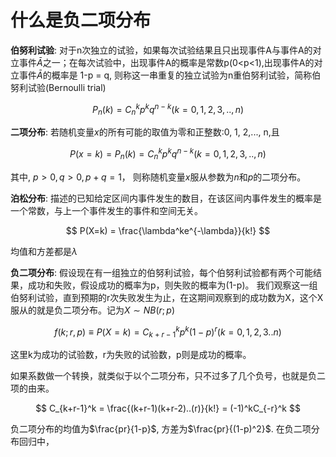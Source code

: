# 什么是负二项分布

**伯努利试验**: 对于n次独立的试验，如果每次试验结果且只出现事件A与事件A的对立事件$\bar{A}$之一；在每次试验中，出现事件A的概率是常数p(0<p<1),出现事件A的对立事件$\bar{A}$的概率是 1-p = q, 则称这一串重复的独立试验为n重伯努利试验，简称伯努利试验(Bernoulli trial)

$$
P_{n}(k) = C_n^kp^kq^{n-k} (k=0,1,2,3,..,n)
$$

**二项分布**: 若随机变量$x$的所有可能的取值为零和正整数:0, 1, 2,..., n,且

$$
P(x=k) = P_{n}(k)= C_n^kp^kq^{n-k} (k=0,1,2,3,..,n)
$$

其中, $p>0, q>0, p + q =1$， 则称随机变量$x$服从参数为$n$和$p$的二项分布。

**泊松分布**: 描述的已知给定区间内事件发生的数目，在该区间内事件发生的概率是一个常数，与上一个事件发生的事件和空间无关。

$$
P(X=k) = \frac{\lambda^ke^{-\lambda}}{k!}
$$

均值和方差都是$\lambda$

**负二项分布**: 假设现在有一组独立的伯努利试验，每个伯努利试验都有两个可能结果，成功和失败，假设成功的概率为p，则失败的概率为(1-p)。 我们观察这一组伯努利试验，直到预期的r次失败发生为止，在这期间观察到的成功数为X，这个X服从的就是负二项分布。记为$X \sim NB(r;p)$

$$
f(k;r,p) \equiv P(X=k) = C_{k+r-1}^kp^k(1-p)^r (k=0,1,2,3..n)
$$

这里k为成功的试验数，r为失败的试验数，p则是成功的概率。

如果系数做一个转换，就类似于以个二项分布，只不过多了几个负号，也就是负二项的由来。

$$
C_{k+r-1}^k = \frac{(k+r-1)(k+r-2)..(r)}{k!} = (-1)^kC_{-r}^k
$$

负二项分布的均值为$\frac{pr}{1-p}$, 方差为$\frac{pr}{(1-p)^2}$. 在负二项分布回归中，